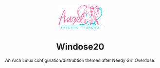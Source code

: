 <h3 align="center">
	<img src="https://github.com/vanillyn/windose20/blob/main/.readme/yamero.png?raw=true" alt="Logo"/><br/>
	<h1 align="center">Windose20</h1>
</h3>

<p align="center">An Arch Linux configuration/distrubtion themed after Needy Girl Overdose.</p>

